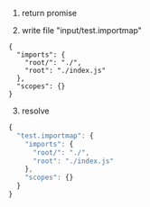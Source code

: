 1. return promise

2. write file "input/test.importmap"
```importmap
{
  "imports": {
    "root/": "./",
    "root": "./index.js"
  },
  "scopes": {}
}
```

3. resolve
```js
{
  "test.importmap": {
    "imports": {
      "root/": "./",
      "root": "./index.js"
    },
    "scopes": {}
  }
}
```